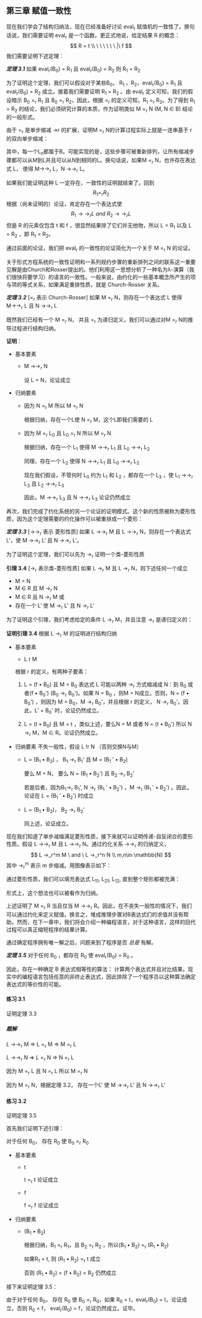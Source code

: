 ## 第三章 赋值一致性

现在我们学会了结构归纳法，现在已经准备好讨论 eval<sub>r</sub> 赋值机的一致性了。换句话说，我们需要证明 eval<sub>r</sub> 是一个函数。更正式地说，给定结果 R 的概念：
$$
R = t \\
\ \ \ \ \ \ |\ f
$$
我们需要证明下述定理：

***定理 3.1*** 如果 eval<sub>r</sub>(B<sub>0</sub>) = R<sub>1</sub> 且 eval<sub>r</sub>(B<sub>0</sub>) = R<sub>2</sub> 则 R<sub>1</sub> = R<sub>2</sub>

为了证明这个定理，我们可以假设对于某些B<sub>0</sub>， R<sub>1 </sub>，R<sub>2</sub>，eval<sub>r</sub>(B<sub>0</sub>) = R<sub>1</sub> 且 eval<sub>r</sub>(B<sub>0</sub>) = R<sub>2</sub> 成立。接着我们需要证明  R<sub>1 </sub>= R<sub>2</sub> 。由 eval<sub>r</sub> 定义可知，我们的假设暗示 B<sub>0</sub> =<sub>r</sub> R<sub>1</sub> 且 B<sub>0</sub> =<sub>r</sub> R<sub>2</sub>，因此，根据 =<sub>r</sub> 的定义可知，R<sub>1</sub> =<sub>r</sub> R<sub>2</sub>。为了得到  R<sub>1 </sub>= R<sub>2</sub> 的结论，我们必须研究计算的本质，作为证明类似 M =<sub>r</sub> N (M, N ∈ B) 结论的一般形式。

由于 =<sub>r</sub> 是单步缩减 →r 的扩展，证明M =<sub>r</sub> N的计算过程实际上就是一连串基于 r 的双向单步缩减：

其中，每一个L<sub>n</sub>都属于B。可能实现的是，这些步骤可被重新排列，让所有缩减步骤都可以从M到L并且可以从N到相同的L。换句话说，如果M =<sub>r</sub> N，也许存在表达式 L， 使得 M→→<sub>r</sub> L，N →→<sub>r</sub> L。

如果我们能证明这种 L 一定存在，一致性的证明就结束了。回到
$$
R_1 =_r R_2
$$
根据（尚未证明的）论证，肯定存在一个表达式使
$$
R_1 →→_r L \ and \ R_2→→_r L
$$
但是 R 的元素仅包含 t 和 f ，很显然结果除了它们并无他物，所以 L = R<sub>1</sub> 以及 L = R<sub>2</sub> ，即 R<sub>1</sub> = R<sub>2</sub>。

通过前面的论证，我们把 eval<sub>r</sub> 的一致性的论证简化为一个关于 M =<sub>r</sub> N 的论证。

关于形式方程系统的一致性证明和一系列规约步骤的重新排列之间的联系这一重要见解是由Church和Rosser提出的。他们利用这一思想分析了一种名为λ-演算（我们很快将要学习）的语言的一致性。一般来说，由约化的一些基本概念所产生的项与项的等式关系，如果满足重排性质，就是 Church-Rosser 关系。

***定理 3.2*** [=<sub>r</sub> 表示 Church-Rosser] 如果 M =<sub>r</sub> N，则存在一个表达式 L 使得 M→→<sub>r</sub> L 且 N →→<sub>r</sub> L

既然我们已经有一个 M =<sub>r</sub> N， 并且 =<sub>r</sub> 为递归定义，我们可以通过对M =<sub>r</sub> N的推导过程进行结构归纳。

**证明**：

- 基本要素

  - M →→<sub>r</sub> N

    设 L = N，论证成立

- 归纳要素

  - 因为 N =<sub>r</sub> M 所以 M =<sub>r</sub> N 

    根据归纳，存在一个L使 N =<sub>r</sub> M，这个L即我们需要的 L

  - 因为 M  =<sub>r</sub> L<sub>0</sub> 且 L<sub>0</sub>  =<sub>r</sub> N 所以 M =<sub>r</sub> N 

    根据归纳，存在一个 L<sub>1</sub> 使得 M →→<sub>r</sub> L<sub>1</sub> 且 L<sub>0</sub> →→<sub>r</sub> L<sub>2</sub> 

    同理，存在一个 L<sub>2</sub> 使得 N →→<sub>r</sub> L<sub>1</sub> 且 L<sub>0</sub> →→<sub>r</sub> L<sub>2</sub> 

    现在我们假设，不管何时 L<sub>0</sub> 约为 L<sub>1</sub> 和 L<sub>2</sub> ，都存在一个 L<sub>3</sub> ，使 L<sub>1</sub> →→<sub>r</sub> L<sub>3</sub> 且 L<sub>2</sub> →→<sub>r</sub> L<sub>3</sub>

    因此，M →→<sub>r</sub> L<sub>3</sub> 且 N →→<sub>r</sub> L<sub>3</sub> 论证仍然成立

再次，我们完成了约化系统的另一个论证的证明模式。这个新的性质被称为菱形性质，因为这个定理需要的约化操作可以被重排成一个菱形：

***定理 3.3*** [→→<sub>r</sub> 表示 菱形性质] 如果 L →→<sub>r</sub> M 且 L →→<sub>r</sub> N，则存在一个表达式 L’，使 M →→<sub>r</sub> L‘ 且 N →→<sub>r</sub> L’。

为了证明这个定理，我们可以先为 →<sub>r </sub>证明一个类-菱形性质

**引理 3.4** [→<sub>r</sub> 表示类-菱形性质] 如果 L →<sub>r</sub> M 且 L →<sub>r</sub> N，则下述任何一个成立

- M = N
- M ∈ R 且 M →<sub>r</sub> N
- M ∈ R 且 N →<sub>r</sub> M 或
- 存在一个 L‘ 使 M →<sub>r</sub> L’ 且 N →<sub>r</sub> L‘

为了证明这个引理，我们考虑给定的条件 L →<sub>r</sub> M，并且注意 →<sub>r</sub> 是递归定义的：

**证明引理 3.4** 根据 L →<sub>r</sub> M 的证明进行结构归纳

- 基本要素

  - L r M

  根据 r 的定义，有两种子要素：

  1) L = (f • B<sub>0</sub>) 且 M = B<sub>0</sub> 表达式 L 可能以两种 →<sub>r</sub> 方式缩减成 N：到 B<sub>0</sub> 或者(f • B<sub>0</sub>') (B<sub>0</sub> →<sub>r</sub> B<sub>0</sub>')。如果 N = B<sub>0</sub> ，则M = N成立。否则，N = (f • B<sub>0</sub>') ，则因为 M = B<sub>0</sub>，M →<sub>r</sub> B<sub>0</sub>'，并且根据 r 的定义， N →<sub>r</sub> B<sub>0</sub>'。因此，L’ = B<sub>0</sub>' 时，论证仍然成立。

  2) L = (t • B<sub>0</sub>) 且 M = t ，类似上述，要么N = M 或者 N = (t • B<sub>0</sub>') 所以 N →<sub>r</sub> M，M ∈ R。论证仍然成立。

- 归纳要素 不失一般性，假设 L !r N （否则交换N与M）

  - L = (B<sub>1 </sub>• B<sub>2</sub>) ， B<sub>1</sub> →<sub>r</sub>  B<sub>1</sub>' 且 M = (B<sub>1 </sub>' • B<sub>2</sub>)

    要么 M = N， 要么 N =  (B<sub>1 </sub>• B<sub>2</sub>') 且 B<sub>2 </sub>→<sub>r</sub> B<sub>2</sub>'

    若是后者，因为B<sub>1</sub>→<sub>r</sub> B<sub>1</sub>',  N →<sub>r</sub> (B<sub>1 </sub>' • B<sub>2</sub>') ，M →<sub>r</sub> (B<sub>1 </sub>' • B<sub>2</sub>') 。因此，论证在 L = (B<sub>1 </sub>' • B<sub>2</sub>') 时成立

  - L =  (B<sub>1 </sub>• B<sub>2</sub>)， B<sub>2</sub> →<sub>r</sub>  B<sub>2</sub>'

    同上述，论证成立。

现在我们知道了单步减缩满足菱形性质，接下来就可以证明传递-自反闭合的菱形性质。假设 L →→<sub>r</sub> M 且 L →→<sub>r</sub> N。通过约化关系 →→<sub>r</sub> 的归纳定义，
$$
L →_r^m M \ and \  L →_r^n N \\ m,n\in \mathbb{N}
$$
 其中 →<sub>r</sub><sup>m</sup> 表示 m 步缩减。用图像表示如下：

通过菱形性质，我们可以填充表达式 L<sub>11</sub>, L<sub>21</sub>, L<sub>12</sub>, 直到整个矩形都被充满：

形式上，这个想法也可以被看作为归纳。

上述证明了 M =<sub>r</sub> R 当且仅当 M →→<sub>r</sub> R。因此，在不丧失一般性的情况下，我们可以通过约化来定义赋值。换言之，堆成推理步骤对B表达式们的求值并没有帮助。然而，在下一章中，我们将会介绍一种编程语言，对于这种语言，这样的回代过程可以真正缩短程序的结果计算。

通过确定程序拥有唯一解之后，问题来到了程序是否 *总是* 有解。

***定理 3.5*** 对于任何 B<sub>0</sub> ，都存在 R<sub>0</sub> 使 eval<sub>r</sub>(B<sub>0</sub>) = R<sub>0</sub> 。

因此，存在一种确定 B 表达式相等性的算法： 计算两个表达式并且对比结果。现实中的编程语言包括任意的非终止表达式，因此排除了一个程序员以这种算法确定表达式的等价性的可能。

#### 练习 3.1

证明定理 3.3

##### 题解

*L*  →→<sub>r</sub>  M ⇒ L =<sub>r</sub> M ⇒ M =<sub>r</sub> L

*L*  →→<sub>r</sub>  N ⇒ *L* =<sub>r</sub> N ⇒ N =<sub>r</sub> L

因为 M =<sub>r</sub> L 且 N =<sub>r</sub> L 所以 M =<sub>r</sub> N

因为 M =<sub>r</sub> N，根据定理 3.2， 存在一个L' 使 M  →→<sub>r</sub>  L' 且 N  →→<sub>r</sub>  L'

#### 练习 3.2

证明定理 3.5

首先我们证明下述引理：

对于任何 B<sub>0</sub>， 存在 R<sub>0</sub> 使 B<sub>0</sub> =<sub>r</sub> R<sub>0</sub>

- 基本要素

  - t

    t =<sub>r</sub> t 论证成立

  - f

    f =<sub>r</sub> f 论证成立

- 归纳要素

  - (B<sub>1</sub> • B<sub>2</sub>)

    根据归纳，B<sub>1</sub> =<sub>r</sub> R<sub>1</sub>，且 B<sub>2</sub> =<sub>r</sub> R<sub>2</sub> ，所以(B<sub>1</sub> • B<sub>2</sub>) =<sub>r</sub> (R<sub>1</sub> • R<sub>2</sub>)

    如果R<sub>1</sub> = t, 则 (R<sub>1</sub> • R<sub>2</sub>) =<sub>r</sub> t 成立

    否则 (R<sub>1</sub> • R<sub>2</sub>)  = (f • R<sub>2</sub>) = R<sub>2</sub> 仍然成立

接下来证明定理 3.5：

由于对于任何 B<sub>0</sub>， 存在 R<sub>0</sub> 使 B<sub>0</sub> =<sub>r</sub> R<sub>0</sub>，如果 R<sub>0</sub> = t，eval<sub>r</sub>(B<sub>0</sub>) = t，论证成立，否则 R<sub>0</sub> = f， eval<sub>r</sub>(B<sub>0</sub>) = f，论证仍然成立。证毕。